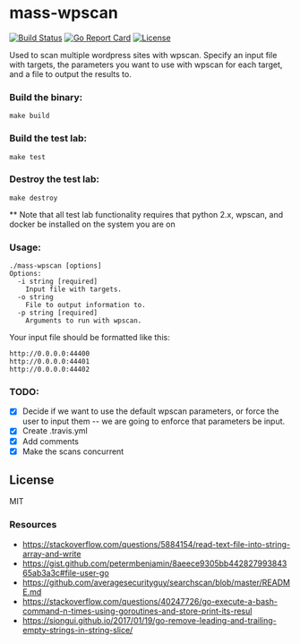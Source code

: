 # mass-wpscan
[![Build Status](https://travis-ci.org/l50/mass-wpscan.svg?branch=master)](https://travis-ci.org/l50/mass-wpscan)
[![Go Report Card](https://goreportcard.com/badge/github.com/l50/mass-wpscan)](https://goreportcard.com/report/github.com/l50/mass-wpscan)
[![License](http://img.shields.io/:license-mit-blue.svg)](https://github.com/l50/mass-wpscan/blob/master/LICENSE)


Used to scan multiple wordpress sites with wpscan. Specify an input file
with targets, the parameters you want to use with wpscan for each
target, and a file to output the results to.

### Build the binary:
```
make build
```

### Build the test lab:
```
make test
```

### Destroy the test lab:
```
make destroy
```

** Note that all test lab functionality requires that python 2.x, wpscan, and
docker be installed on the system you are on

### Usage:
```
./mass-wpscan [options]
Options:
  -i string [required]
    Input file with targets.
  -o string
    File to output information to.
  -p string [required]
    Arguments to run with wpscan.
```

Your input file should be formatted like this:
```
http://0.0.0.0:44400
http://0.0.0.0:44401
http://0.0.0.0:44402
```

### TODO:
- [x] Decide if we want to use the default wpscan parameters, or force
  the user to input them -- we are going to enforce that parameters be input.
- [x] Create .travis.yml
- [x] Add comments
- [x] Make the scans concurrent

## License
MIT

### Resources
- https://stackoverflow.com/questions/5884154/read-text-file-into-string-array-and-write
- https://gist.github.com/petermbenjamin/8aeece9305bb44282799384365ab3a3c#file-user-go
- https://github.com/averagesecurityguy/searchscan/blob/master/README.md
- https://stackoverflow.com/questions/40247726/go-execute-a-bash-command-n-times-using-goroutines-and-store-print-its-resul
- https://siongui.github.io/2017/01/19/go-remove-leading-and-trailing-empty-strings-in-string-slice/
